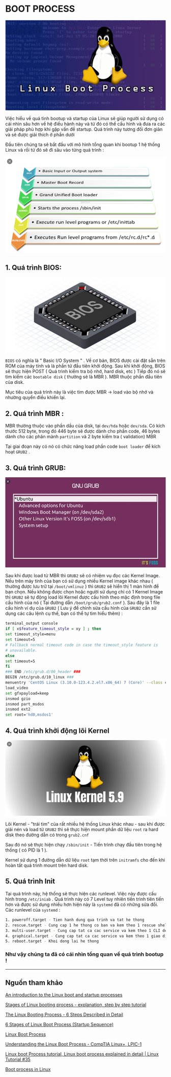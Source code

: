 # BOOT PROCESS

![BOOT%20PROCESS%205362c39fde8640d589c2f2d9fb9ef24b/Untitled.png](BOOT%20PROCESS%205362c39fde8640d589c2f2d9fb9ef24b/Untitled.png)

Việc hiểu về quá tình bootup và startup của Linux sẽ giúp người sử dụng có cái nhìn sâu hơn về hệ điều hành này và từ đó có thể cấu hình và đưa ra các giải pháp phù hợp khi gặp vấn đề startup. Quá trình này tương đối đơn giản và sẽ được giải thích ở phần dưới

Đầu tiên chúng ta sẽ bắt đầu với mô hình tổng quan khi bootup 1 hệ thống Linux và rồi từ đó sẽ đi sâu vào từng quá trình :

![BOOT%20PROCESS%205362c39fde8640d589c2f2d9fb9ef24b/Untitled%201.png](BOOT%20PROCESS%205362c39fde8640d589c2f2d9fb9ef24b/Untitled%201.png)

## 1. Quá trình BIOS:

![BOOT%20PROCESS%205362c39fde8640d589c2f2d9fb9ef24b/Untitled%202.png](BOOT%20PROCESS%205362c39fde8640d589c2f2d9fb9ef24b/Untitled%202.png)

`BIOS` có nghĩa là " Basic I/O System " . Về cơ bản, BIOS được cài đặt sẵn trên ROM của máy tính và là phần tử đầu tiên khởi động. Sau khi khởi động, BIOS sẽ thực hiện POST ( Quá trình kiểm tra bộ nhớ, hard disk, etc ) Tiếp đó nó sẽ tìm kiếm các `bootable disk` ( thường sẽ là MBR ). MBR thuộc phần đầu tiên của disk. 

Mục tiêu của quá trình này là việc tìm được MBR → load vào bộ nhớ và nhường quyển điều khiển lại. 

## 2. Quá trình MBR :

MBR thường thuộc vào phần dầu của disk, tại `dev/hda` hoặc `dev/sda`. Có kích thước 512 byte, trong đó 446 byte sẽ được dành cho phần code, 46 bytes dành cho các phân mảnh `partition` và 2 byte kiểm tra ( validation) MBR

Tại giai đoạn này có nó có chức năng load phần code `boot loader` để kích hoạt `GRUB2` .

## 3. Quá trình GRUB:

![BOOT%20PROCESS%205362c39fde8640d589c2f2d9fb9ef24b/Untitled%203.png](BOOT%20PROCESS%205362c39fde8640d589c2f2d9fb9ef24b/Untitled%203.png)

Sau khi được load từ MBR thì `GRUB2` sẽ có nhiệm vụ đọc các Kernel Image. Nếu trên máy tính của bạn có sử dụng nhiều Kernel image khác nhau ( thường được lưu trữ tại `/boot/vmlinuz` ) thì `GRUB2` sẽ hiển thị 1 màn hình để bạn chọn. Nếu không được chọn hoặc người sử dụng chỉ có 1 Kernel Image thì `GRUB2` sẽ tự động load lõi Kernel được cấu hình theo mặc định trong file cấu hình của nó ( Tại đường dẫn `/boot/grub/grub2.conf` ). Sau đây là 1 file cấu hình ví dụ của `GRUB2` ( Lưu ý để chỉnh sửa cấu hình của `GRUB2` cần sử dụng các câu lệnh cụ thế, bạn có thể tự tìm hiểu thêm) :

```bash
terminal_output console
if [ x$feature_timeout_style = xy ] ; then
set timeout_style=menu
set timeout=5
# Fallback normal timeout code in case the timeout_style feature is
# unavailable.
else
set timeout=5
fi
### END /etc/grub.d/00_header ###
BEGIN /etc/grub.d/10_linux ###
menuentry 'CentOS Linux (3.10.0-123.4.2.el7.x86_64) 7 (Core)' --class centos --class gnu-linux --class gnu --class os --unrestricted $menuentry_id_option 'gnulinux-3.10.0-123.el7.x86_64-advanced-fe0109f2-6f34-48ae-b51e-1f5fa78305b5' {
load_video
set gfxpayload=keep
insmod gzio
insmod part_msdos
insmod ext2
set root='hd0,msdos1'
```

## 4. Quá trình khởi động lõi Kernel

![BOOT%20PROCESS%205362c39fde8640d589c2f2d9fb9ef24b/Untitled%204.png](BOOT%20PROCESS%205362c39fde8640d589c2f2d9fb9ef24b/Untitled%204.png)

Lõi Kernel - "trái tim" của rất nhiều hệ thống Linux khác nhau - sau khi được giải nén và load từ `GRUB2` thì sẽ thực hiện mount phần dữ liệu `root` ra hard disk theo đường dẫn có trong `grub2.cnf`

Sau đó nó sẽ thực hiện chạy `/sbin/init` - Tiến trình chạy đầu tiên trong hệ thống ( có PID là 1 ). 

Kernel sử dụng 1 đường dẫn dữ liệu `root` tạm thời trên `initramfs` cho đến khi hoàn tất quá trình mount trên hard disk. 

## 5. Quá trình Init

Tại quá trình này, hệ thống sẽ thực hiện các runlevel. Việc này được cấu hình trong `/etc/iniab` . Quá trình này có 7 Level tuy nhiên tiến trình tiên tiến hơn và được sử dụng nhiều hơn hiện này là `systemd` đã có những sửa đổi. Các runlevel của `systemd` :

```bash
1. poweroff.target - Tien hanh dung qua trinh va tat he thong
2. rescue.target - Cung cap 1 he thong co ban va kem theo 1 rescue shell
3. multi-user.target - Cung cap tat ca cac service va kem theo 1 CLI de thuc hien lenh
4. graphical.target - Cung cap tat ca cac service va kem theo 1 giao dien GUI
5. reboot.target - Khoi dong lai he thong
```

### Như vậy chúng ta đã có cái nhìn tổng quan về quá trình bootup !

---

## Nguồn tham khảo

[An introduction to the Linux boot and startup processes](https://opensource.com/article/17/2/linux-boot-and-startup)

[Stages of Linux booting process - explanation, step by step tutorial](https://www.crybit.com/linux-boot-process/)

[The Linux Booting Process - 6 Steps Described in Detail](https://www.freecodecamp.org/news/the-linux-booting-process-6-steps-described-in-detail/)

[6 Stages of Linux Boot Process (Startup Sequence)](https://www.thegeekstuff.com/2011/02/linux-boot-process/)

[Linux Boot Process](https://www.youtube.com/watch?v=ZtVpz5VWjAs)

[Understanding the Linux Boot Process - CompTIA Linux+, LPIC-1](https://www.youtube.com/watch?v=mHB0Z-HUauo)

[Linux boot Process tutorial, Linux boot process explained in detail | Linux Tutorial #35](https://www.youtube.com/watch?v=KdBctuRQxUo)

[Boot process in Linux](https://www.youtube.com/watch?v=RgLMBXg5b9I)